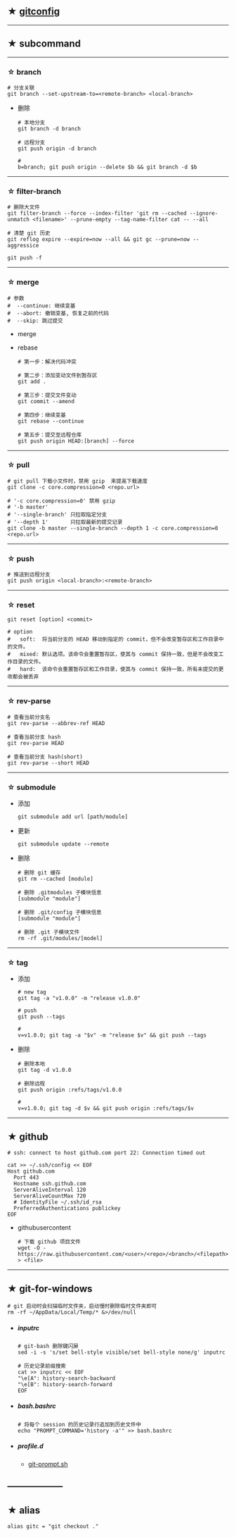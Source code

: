 ## ★ [gitconfig](.share/gitconfig)

---

## ★ subcommand

---

### ☆ branch

```shell
# 分支关联
git branch --set-upstream-to=<remote-branch> <local-branch>
```

- 删除

  ```shell
  # 本地分支
  git branch -d branch
  
  # 远程分支
  git push origin -d branch
  
  #
  b=branch; git push origin --delete $b && git branch -d $b
  ```

  

---

### ☆ filter-branch

```shell
# 删除大文件
git filter-branch --force --index-filter 'git rm --cached --ignore-unmatch <filename>' --prune-empty --tag-name-filter cat -- --all

# 清楚 git 历史
git reflog expire --expire=now --all && git gc --prune=now --aggressice

git push -f
```



---

### ☆ merge

```shell
# 参数
#  --continue: 继续变基
#  --abort: 撤销变基, 恢复之前的代码
#  --skip: 跳过提交
```

- merge

- rebase

  ```shell
  # 第一步：解决代码冲突
  
  # 第二步：添加变动文件到暂存区
  git add .
  
  # 第三步：提交文件变动
  git commit --amend
  
  # 第四步：继续变基
  git rebase --continue
  
  # 第五步：提交至远程仓库
  git push origin HEAD:[branch] --force
  ```

---

### ☆ pull

```shell
# git pull 下载小文件时，禁用 gzip  来提高下载速度
git clone -c core.compression=0 <repo.url>

# '-c core.compression=0' 禁用 gzip
# '-b master'
# '--single-branch' 只拉取指定分支
# '--depth 1'       只拉取最新的提交记录
git clone -b master --single-branch --depth 1 -c core.compression=0 <repo.url>
```



---

### ☆ push

```shell
# 推送到远程分支
git push origin <local-branch>:<remote-branch>
```



---

### ☆ reset

```shell
git reset [option] <commit>

# option
#   soft:  将当前分支的 HEAD 移动到指定的 commit，但不会改变暂存区和工作目录中的文件。
#   mixed: 默认选项。该命令会重置暂存区，使其与 commit 保持一致，但是不会改变工作目录的文件。
#   hard:  该命令会重置暂存区和工作目录，使其与 commit 保持一致，所有未提交的更改都会被丢弃
```



---

### ☆ rev-parse

```shell
# 查看当前分支名
git rev-parse --abbrev-ref HEAD

# 查看当前分支 hash
git rev-parse HEAD

# 查看当前分支 hash(short)
git rev-parse --short HEAD
```



---

### ☆ submodule

- 添加

  ```shell
  git submodule add url [path/module]
  ```

  

- 更新

  ```
  git submodule update --remote
  ```

  

- 删除

  ```
  # 删除 git 缓存
  git rm --cached [module]
  
  # 删除 .gitmodules 子模块信息
  [submodule "module"]
  
  # 删除 .git/config 子模块信息
  [submodule "module"]
  
  # 删除 .git 子模块文件
  rm -rf .git/modules/[model]
  ```

  

---

### ☆ tag

- 添加

  ```shell
  # new tag
  git tag -a "v1.0.0" -m "release v1.0.0"
  
  # push
  git push --tags
  
  #
  v=v1.0.0; git tag -a "$v" -m "release $v" && git push --tags
  ```

  

- 删除

  ```shell
  # 删除本地
  git tag -d v1.0.0
  
  # 删除远程
  git push origin :refs/tags/v1.0.0
  
  #
  v=v1.0.0; git tag -d $v && git push origin :refs/tags/$v
  ```

  

---

## ★ github

```shell
# ssh: connect to host github.com port 22: Connection timed out

cat >> ~/.ssh/config << EOF
Host github.com
  Port 443
  Hostname ssh.github.com
  ServerAliveInterval 120
  ServerAliveCountMax 720
  # IdentityFile ~/.ssh/id_rsa
  PreferredAuthentications publickey
EOF
```

- githubusercontent

  ```shell
  # 下载 github 项目文件
  wget -O - https://raw.githubusercontent.com/<user>/<repo>/<branch>/<filepath> > <file>
  ```

  

---

## ★ git-for-windows

```shell
# git 启动时会扫描临时文件夹，启动慢时删除临时文件夹即可
rm -rf ~/AppData/Local/Temp/* &>/dev/null
```

- ##### inputrc

  ```shell
  # git-bash 删除键闪屏
  sed -i -s 's/set bell-style visible/set bell-style none/g' inputrc
  
  # 历史记录前缀搜索
  cat >> inputrc << EOF
  "\e[A": history-search-backward
  "\e[B": history-search-forward
  EOF
  ```

- ##### bash.bashrc

  ```shell
  # 将每个 session 的历史记录行追加到历史文件中
  echo "PROMPT_COMMAND='history -a'" >> bash.bashrc
  ```



- ##### profile.d

  - [git-prompt.sh](.share/scripts/git-prompt.sh)

## ——————

## ★ alias

```shell
alias gitc = "git checkout ."
```

